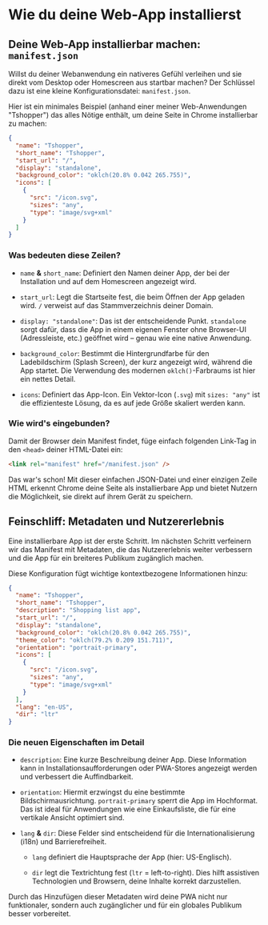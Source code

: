 # Wie du deine Web-App installierst

## Deine Web-App installierbar machen: `manifest.json`

Willst du deiner Webanwendung ein nativeres Gefühl verleihen und sie direkt vom Desktop oder Homescreen aus startbar machen? Der Schlüssel dazu ist eine kleine Konfigurationsdatei: `manifest.json`.

Hier ist ein minimales Beispiel (anhand einer meiner Web-Anwendungen "Tshopper") das alles Nötige enthält, um deine Seite in Chrome installierbar zu machen:

```json
{
  "name": "Tshopper",
  "short_name": "Tshopper",
  "start_url": "/",
  "display": "standalone",
  "background_color": "oklch(20.8% 0.042 265.755)",
  "icons": [
    {
      "src": "/icon.svg",
      "sizes": "any",
      "type": "image/svg+xml"
    }
  ]
}
```

### Was bedeuten diese Zeilen?

- `name` **&** `short_name`: Definiert den Namen deiner App, der bei der Installation und auf dem Homescreen angezeigt wird.

- `start_url`: Legt die Startseite fest, die beim Öffnen der App geladen wird. `/` verweist auf das Stammverzeichnis deiner Domain.

- `display: "standalone"`: Das ist der entscheidende Punkt. `standalone` sorgt dafür, dass die App in einem eigenen Fenster ohne Browser-UI (Adressleiste, etc.) geöffnet wird – genau wie eine native Anwendung.

- `background_color`: Bestimmt die Hintergrundfarbe für den Ladebildschirm (Splash Screen), der kurz angezeigt wird, während die App startet. Die Verwendung des modernen `oklch()`-Farbraums ist hier ein nettes Detail.

- `icons`: Definiert das App-Icon. Ein Vektor-Icon (`.svg`) mit `sizes: "any"` ist die effizienteste Lösung, da es auf jede Größe skaliert werden kann.

### Wie wird's eingebunden?

Damit der Browser dein Manifest findet, füge einfach folgenden Link-Tag in den `<head>` deiner HTML-Datei ein:

```html
<link rel="manifest" href="/manifest.json" />
```

Das war's schon! Mit dieser einfachen JSON-Datei und einer einzigen Zeile HTML erkennt Chrome deine Seite als installierbare App und bietet Nutzern die Möglichkeit, sie direkt auf ihrem Gerät zu speichern.

## Feinschliff: Metadaten und Nutzererlebnis

Eine installierbare App ist der erste Schritt. Im nächsten Schritt verfeinern wir das Manifest mit Metadaten, die das Nutzererlebnis weiter verbessern und die App für ein breiteres Publikum zugänglich machen.

Diese Konfiguration fügt wichtige kontextbezogene Informationen hinzu:

```json
{
  "name": "Tshopper",
  "short_name": "Tshopper",
  "description": "Shopping list app",
  "start_url": "/",
  "display": "standalone",
  "background_color": "oklch(20.8% 0.042 265.755)",
  "theme_color": "oklch(79.2% 0.209 151.711)",
  "orientation": "portrait-primary",
  "icons": [
    {
      "src": "/icon.svg",
      "sizes": "any",
      "type": "image/svg+xml"
    }
  ],
  "lang": "en-US",
  "dir": "ltr"
}
```

### Die neuen Eigenschaften im Detail

- `description`: Eine kurze Beschreibung deiner App. Diese Information kann in Installationsaufforderungen oder PWA-Stores angezeigt werden und verbessert die Auffindbarkeit.

- `orientation`: Hiermit erzwingst du eine bestimmte Bildschirmausrichtung. `portrait-primary` sperrt die App im Hochformat. Das ist ideal für Anwendungen wie eine Einkaufsliste, die für eine vertikale Ansicht optimiert sind.

- `lang` **&** `dir`: Diese Felder sind entscheidend für die Internationalisierung (i18n) und Barrierefreiheit.

  - `lang` definiert die Hauptsprache der App (hier: US-Englisch).

  - `dir` legt die Textrichtung fest (`ltr` = left-to-right). Dies hilft assistiven Technologien und Browsern, deine Inhalte korrekt darzustellen.

Durch das Hinzufügen dieser Metadaten wird deine PWA nicht nur funktionaler, sondern auch zugänglicher und für ein globales Publikum besser vorbereitet.

